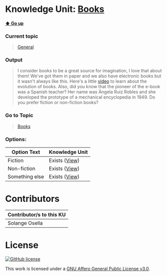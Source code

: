 # Knowledge Unit: [Books](../../knowledge_units/general/books.md)

#### [:arrow_up: Go up](../../topics/general.md)
### Current topic
> [General](../../topics/general.md)
### Output
> I consider books to be a great source for imagination, I love that about them! We&#039;ve got them in paper and we also have electronic books but it wasn&#039;t always like this. Here&#039;s a little [video](https://www.youtube.com/embed/1G1RVRmfs-I) to learn about the evolution of books. Also, did you know that the pioneer of the e-book was a Spanish teacher? Her name was Ángela Ruiz Robles and she developed the prototype of a mechanical encyclopedia in 1949. Do you prefer fiction or non-fiction books?
### Go to Topic
> [Books](../../topics/books.md)

### Options: 

| Option Text | Knowledge Unit |
| - | - |  
| Fiction  |  Exists ([View](../../knowledge_units/books/fiction.md))  |  
| Non-fiction  |  Exists ([View](../../knowledge_units/books/non-fiction.md))  |  
| Something else  |  Exists ([View](../../knowledge_units/books/something-else.md))  | 

# Contributors

| Contributor/s to this KU |
| - | 
| Solange Osella |

# License
[![GitHub license](https://img.shields.io/github/license/inbrainz/cerebro)](https://github.com/inbrainz/cerebro/blob/master/LICENSE)

This work is licensed under a [GNU Affero General Public License v3.0](https://www.gnu.org/licenses/agpl-3.0.txt).